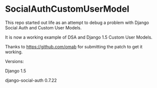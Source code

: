 SocialAuthCustomUserModel
=========================

This repo started out life as an attempt to debug a problem with Django 
Social Auth and Custom User Models. 

It is now a working example of DSA and Django 1.5 Custom User Models.

Thanks to https://github.com/omab for submitting the patch to get it working.

Versions:

Django 1.5

django-social-auth 0.7.22

